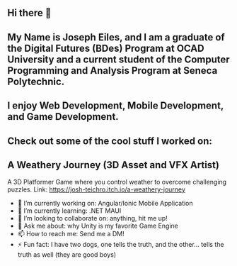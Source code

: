## Hi there 👋

## My Name is Joseph Eiles, and I am a graduate of the Digital Futures (BDes) Program at OCAD University and a current student of the Computer Programming and Analysis Program at Seneca Polytechnic.
## I enjoy Web Development, Mobile Development, and Game Development.

## Check out some of the cool stuff I worked on:

## A Weathery Journey (3D Asset and VFX Artist)
A 3D Platformer Game where you control weather to overcome challenging puzzles.
Link: https://josh-teichro.itch.io/a-weathery-journey

- 🔭 I’m currently working on: Angular/Ionic Mobile Application
- 🌱 I’m currently learning: .NET MAUI
- 👯 I’m looking to collaborate on: anything, hit me up!
- 💬 Ask me about: why Unity is my favorite Game Engine
- 📫 How to reach me: Send me a DM!
- ⚡ Fun fact: I have two dogs, one tells the truth, and the other... tells the truth as well (they are good boys)
